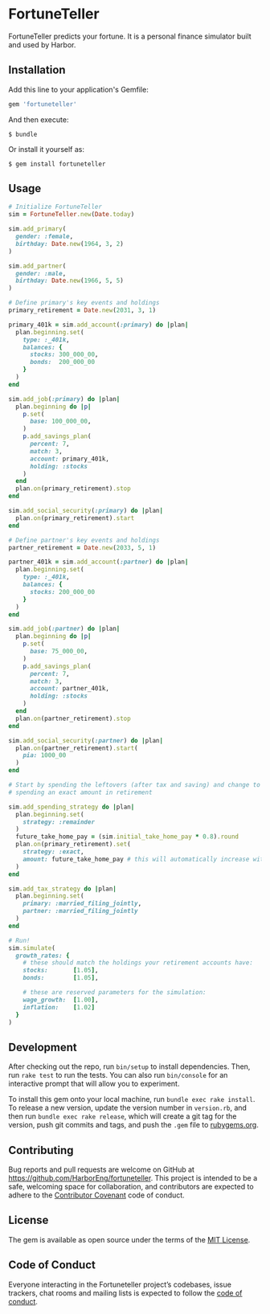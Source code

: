 # FortuneTeller

FortuneTeller predicts your fortune. It is a personal finance simulator built and used by Harbor.

## Installation

Add this line to your application's Gemfile:

```ruby
gem 'fortuneteller'
```

And then execute:

    $ bundle

Or install it yourself as:

    $ gem install fortuneteller

## Usage

```ruby
# Initialize FortuneTeller
sim = FortuneTeller.new(Date.today)

sim.add_primary(
  gender: :female,
  birthday: Date.new(1964, 3, 2)
)

sim.add_partner(
  gender: :male,
  birthday: Date.new(1966, 5, 5)
)

# Define primary's key events and holdings
primary_retirement = Date.new(2031, 3, 1)

primary_401k = sim.add_account(:primary) do |plan|
  plan.beginning.set(
    type: :_401k,
    balances: {
      stocks: 300_000_00,
      bonds:  200_000_00
    }
  )
end

sim.add_job(:primary) do |plan|
  plan.beginning do |p|
    p.set(
      base: 100_000_00,
    )
    p.add_savings_plan(
      percent: 7,
      match: 3,
      account: primary_401k,
      holding: :stocks
    )
  end
  plan.on(primary_retirement).stop
end

sim.add_social_security(:primary) do |plan|
  plan.on(primary_retirement).start
end

# Define partner's key events and holdings
partner_retirement = Date.new(2033, 5, 1)

partner_401k = sim.add_account(:partner) do |plan|
  plan.beginning.set(
    type: :_401k,
    balances: {
      stocks: 200_000_00
    }
  )
end

sim.add_job(:partner) do |plan|
  plan.beginning do |p|
    p.set(
      base: 75_000_00,
    )
    p.add_savings_plan(
      percent: 7,
      match: 3,
      account: partner_401k,
      holding: :stocks
    )
  end
  plan.on(partner_retirement).stop
end

sim.add_social_security(:partner) do |plan|
  plan.on(partner_retirement).start(
    pia: 1000_00
  )
end

# Start by spending the leftovers (after tax and saving) and change to
# spending an exact amount in retirement

sim.add_spending_strategy do |plan|
  plan.beginning.set(
    strategy: :remainder
  )
  future_take_home_pay = (sim.initial_take_home_pay * 0.8).round
  plan.on(primary_retirement).set(
    strategy: :exact,
    amount: future_take_home_pay # this will automatically increase with inflation
  )
end

sim.add_tax_strategy do |plan|
  plan.beginning.set(
    primary: :married_filing_jointly,
    partner: :married_filing_jointly
  )
end

# Run!
sim.simulate(
  growth_rates: {
    # these should match the holdings your retirement accounts have:
    stocks:       [1.05],
    bonds:        [1.05],

    # these are reserved parameters for the simulation:
    wage_growth:  [1.00],
    inflation:    [1.02]
  }
)
```

## Development

After checking out the repo, run `bin/setup` to install dependencies. Then, run `rake test` to run the tests. You can also run `bin/console` for an interactive prompt that will allow you to experiment.

To install this gem onto your local machine, run `bundle exec rake install`. To release a new version, update the version number in `version.rb`, and then run `bundle exec rake release`, which will create a git tag for the version, push git commits and tags, and push the `.gem` file to [rubygems.org](https://rubygems.org).

## Contributing

Bug reports and pull requests are welcome on GitHub at https://github.com/HarborEng/fortuneteller. This project is intended to be a safe, welcoming space for collaboration, and contributors are expected to adhere to the [Contributor Covenant](http://contributor-covenant.org) code of conduct.

## License

The gem is available as open source under the terms of the [MIT License](http://opensource.org/licenses/MIT).

## Code of Conduct

Everyone interacting in the Fortuneteller project’s codebases, issue trackers, chat rooms and mailing lists is expected to follow the [code of conduct](https://github.com/[USERNAME]/fortuneteller/blob/master/CODE_OF_CONDUCT.md).
